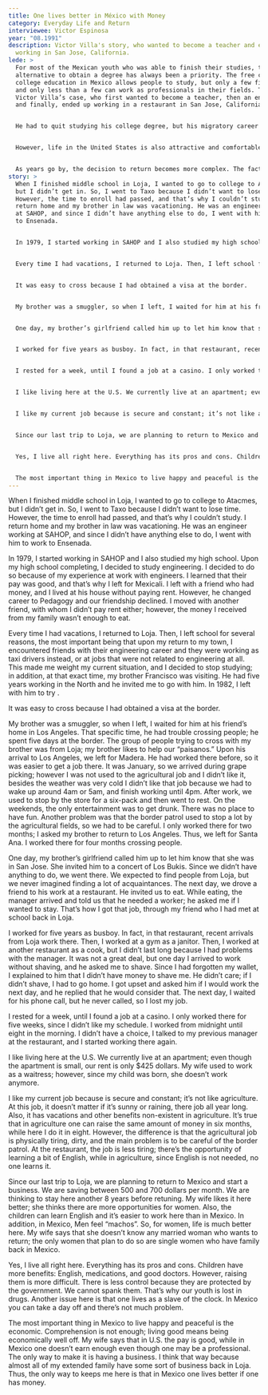 ```yaml
---
title: One lives better in México with Money
category: Everyday Life and Return
interviewee: Victor Espinosa
year: "08.1991"
description: Victor Villa's story, who wanted to become a teacher and ended up
  working in San Jose, California.
lede: >
  For most of the Mexican youth who was able to finish their studies, the
  alternative to obtain a degree has always been a priority. The free cost
  college education in Mexico allows people to study, but only a few finishes,
  and only less than a few can work as professionals in their fields. This is
  Victor Villa’s case, who first wanted to become a teacher, then an engineer,
  and finally, ended up working in a restaurant in San Jose, California.


  He had to quit studying his college degree, but his migratory career seems to conclude fine. His objective is to return to his town and start a business. Victor and his wife have worked for eight years saving everything, and they think to work for another eight years to be able to return with some good capital.


  However, life in the United States is also attractive and comfortable, specifically for women and children who have more opportunities than they would have in Mexico.


  As years go by, the decision to return becomes more complex. The fact that with money one lives better in Mexico keeps their idea of return alive.
story: >
  When I finished middle school in Loja, I wanted to go to college to Atacmes,
  but I didn’t get in. So, I went to Taxo because I didn’t want to lose time.
  However, the time to enroll had passed, and that’s why I couldn’t study. I
  return home and my brother in law was vacationing. He was an engineer working
  at SAHOP, and since I didn’t have anything else to do, I went with him to work
  to Ensenada.


  In 1979, I started working in SAHOP and I also studied my high school. Upon my high school completing, I decided to study engineering. I decided to do so because of my experience at work with engineers. I learned that their pay was good, and that’s why I left for Mexicali. I left with a friend who had money, and I lived at his house without paying rent. However, he changed career to Pedagogy and our friendship declined. I moved with another friend, with whom I didn’t pay rent either; however, the money I received from my family wasn’t enough to eat.


  Every time I had vacations, I returned to Loja. Then, I left school for several reasons, the most important being that upon my return to my town, I encountered friends with their engineering career and they were working as taxi drivers instead, or at jobs that were not related to engineering at all. This made me weight my current situation, and I decided to stop studying; in addition, at that exact time, my brother Francisco was visiting. He had five years working in the North and he invited me to go with him. In 1982, I left with him to try .


  It was easy to cross because I had obtained a visa at the border.


  My brother was a smuggler, so when I left, I waited for him at his friend’s home in Los Angeles. That specific time, he had trouble crossing people; he spent five days at the border. The group of people trying to cross with my brother was from Loja; my brother likes to help our “paisanos.” Upon his arrival to Los Angeles, we left for Madera. He had worked there before, so it was easier to get a job there. It was January, so we arrived during grape picking; however I was not used to the agricultural job and I didn’t like it, besides the weather was very cold I didn’t like that job because we had to wake up around 4am or 5am, and finish working until 4pm. After work, we used to stop by the store for a six-pack and then went to rest. On the weekends, the only entertainment was to get drunk. There was no place to have fun. Another problem was that the border patrol used to stop a lot by the agricultural fields, so we had to be careful. I only worked there for two months; I asked my brother to return to Los Angeles. Thus, we left for Santa Ana. I worked there for four months crossing people.


  One day, my brother’s girlfriend called him up to let him know that she was in San Jose. She invited him to a concert of Los Bukis. Since we didn’t have anything to do, we went there. We expected to find people from Loja, but we never imagined finding a lot of acquaintances. The next day, we drove a friend to his work at a restaurant. He invited us to eat. While eating, the manager arrived and told us that he needed a worker; he asked me if I wanted to stay. That’s how I got that job, through my friend who I had met at school back in Loja.


  I worked for five years as busboy. In fact, in that restaurant, recent arrivals from Loja work there. Then, I worked at a gym as a janitor. Then, I worked at another restaurant as a cook, but I didn’t last long because I had problems with the manager. It was not a great deal, but one day I arrived to work without shaving, and he asked me to shave. Since I had forgotten my wallet, I explained to him that I didn’t have money to shave me. He didn’t care; if I didn’t shave, I had to go home. I got upset and asked him if I would work the next day, and he replied that he would consider that. The next day, I waited for his phone call, but he never called, so I lost my job.


  I rested for a week, until I found a job at a casino. I only worked there for five weeks, since I didn’t like my schedule. I worked from midnight until eight in the morning. I didn’t have a choice, I talked to my previous manager at the restaurant, and I started working there again.


  I like living here at the U.S. We currently live at an apartment; even though the apartment is small, our rent is only $425 dollars. My wife used to work as a waitress; however, since my child was born, she doesn’t work anymore.


  I like my current job because is secure and constant; it’s not like agriculture. At this job, it doesn’t matter if it’s sunny or raining, there job all year long. Also, it has vacations and other benefits non-existent in agriculture. It’s true that in agriculture one can raise the same amount of money in six months, while here I do it in eight. However, the difference is that the agricultural job is physically tiring, dirty, and the main problem is to be careful of the border patrol. At the restaurant, the job is less tiring; there’s the opportunity of learning a bit of English, while in agriculture, since English is not needed, no one learns it.


  Since our last trip to Loja, we are planning to return to Mexico and start a business. We are saving between 500 and 700 dollars per month. We are thinking to stay here another 8 years before retuning. My wife likes it here better; she thinks there are more opportunities for women. Also, the children can learn English and it’s easier to work here than in Mexico. In addition, in Mexico, Men feel “machos”. So, for women, life is much better here. My wife says that she doesn’t know any married woman who wants to return; the only women that plan to do so are single women who have family back in Mexico.


  Yes, I live all right here. Everything has its pros and cons. Children have more benefits: English, medications, and good doctors. However, raising them is more difficult. There is less control because they are protected by the government. We cannot spank them. That’s why our youth is lost in drugs. Another issue here is that one lives as a slave of the clock. In Mexico you can take a day off and there’s not much problem.


  The most important thing in Mexico to live happy and peaceful is the economic. Comprehension is not enough; living good means being economically well off. My wife says that in U.S. the pay is good, while in Mexico one doesn’t earn enough even though one may be a professional. The only way to make it is having a business. I think that way because almost all of my extended family have some sort of business back in Loja. Thus, the only way to keeps me here is that in Mexico one lives better if one has money.
---
```

When I finished middle school in Loja, I wanted to go to college to Atacmes, but I didn’t get in. So, I went to Taxo because I didn’t want to lose time. However, the time to enroll had passed, and that’s why I couldn’t study. I return home and my brother in law was vacationing. He was an engineer working at SAHOP, and since I didn’t have anything else to do, I went with him to work to Ensenada.

In 1979, I started working in SAHOP and I also studied my high school. Upon my high school completing, I decided to study engineering. I decided to do so because of my experience at work with engineers. I learned that their pay was good, and that’s why I left for Mexicali. I left with a friend who had money, and I lived at his house without paying rent. However, he changed career to Pedagogy and our friendship declined. I moved with another friend, with whom I didn’t pay rent either; however, the money I received from my family wasn’t enough to eat.

Every time I had vacations, I returned to Loja. Then, I left school for several reasons, the most important being that upon my return to my town, I encountered friends with their engineering career and they were working as taxi drivers instead, or at jobs that were not related to engineering at all. This made me weight my current situation, and I decided to stop studying; in addition, at that exact time, my brother Francisco was visiting. He had five years working in the North and he invited me to go with him. In 1982, I left with him to try .

It was easy to cross because I had obtained a visa at the border.

My brother was a smuggler, so when I left, I waited for him at his friend’s home in Los Angeles. That specific time, he had trouble crossing people; he spent five days at the border. The group of people trying to cross with my brother was from Loja; my brother likes to help our “paisanos.” Upon his arrival to Los Angeles, we left for Madera. He had worked there before, so it was easier to get a job there. It was January, so we arrived during grape picking; however I was not used to the agricultural job and I didn’t like it, besides the weather was very cold I didn’t like that job because we had to wake up around 4am or 5am, and finish working until 4pm. After work, we used to stop by the store for a six-pack and then went to rest. On the weekends, the only entertainment was to get drunk. There was no place to have fun. Another problem was that the border patrol used to stop a lot by the agricultural fields, so we had to be careful. I only worked there for two months; I asked my brother to return to Los Angeles. Thus, we left for Santa Ana. I worked there for four months crossing people.

One day, my brother’s girlfriend called him up to let him know that she was in San Jose. She invited him to a concert of Los Bukis. Since we didn’t have anything to do, we went there. We expected to find people from Loja, but we never imagined finding a lot of acquaintances. The next day, we drove a friend to his work at a restaurant. He invited us to eat. While eating, the manager arrived and told us that he needed a worker; he asked me if I wanted to stay. That’s how I got that job, through my friend who I had met at school back in Loja.

I worked for five years as busboy. In fact, in that restaurant, recent arrivals from Loja work there. Then, I worked at a gym as a janitor. Then, I worked at another restaurant as a cook, but I didn’t last long because I had problems with the manager. It was not a great deal, but one day I arrived to work without shaving, and he asked me to shave. Since I had forgotten my wallet, I explained to him that I didn’t have money to shave me. He didn’t care; if I didn’t shave, I had to go home. I got upset and asked him if I would work the next day, and he replied that he would consider that. The next day, I waited for his phone call, but he never called, so I lost my job.

I rested for a week, until I found a job at a casino. I only worked there for five weeks, since I didn’t like my schedule. I worked from midnight until eight in the morning. I didn’t have a choice, I talked to my previous manager at the restaurant, and I started working there again.

I like living here at the U.S. We currently live at an apartment; even though the apartment is small, our rent is only $425 dollars. My wife used to work as a waitress; however, since my child was born, she doesn’t work anymore.

I like my current job because is secure and constant; it’s not like agriculture. At this job, it doesn’t matter if it’s sunny or raining, there job all year long. Also, it has vacations and other benefits non-existent in agriculture. It’s true that in agriculture one can raise the same amount of money in six months, while here I do it in eight. However, the difference is that the agricultural job is physically tiring, dirty, and the main problem is to be careful of the border patrol. At the restaurant, the job is less tiring; there’s the opportunity of learning a bit of English, while in agriculture, since English is not needed, no one learns it.

Since our last trip to Loja, we are planning to return to Mexico and start a business. We are saving between 500 and 700 dollars per month. We are thinking to stay here another 8 years before retuning. My wife likes it here better; she thinks there are more opportunities for women. Also, the children can learn English and it’s easier to work here than in Mexico. In addition, in Mexico, Men feel “machos”. So, for women, life is much better here. My wife says that she doesn’t know any married woman who wants to return; the only women that plan to do so are single women who have family back in Mexico.

Yes, I live all right here. Everything has its pros and cons. Children have more benefits: English, medications, and good doctors. However, raising them is more difficult. There is less control because they are protected by the government. We cannot spank them. That’s why our youth is lost in drugs. Another issue here is that one lives as a slave of the clock. In Mexico you can take a day off and there’s not much problem.

The most important thing in Mexico to live happy and peaceful is the economic. Comprehension is not enough; living good means being economically well off. My wife says that in U.S. the pay is good, while in Mexico one doesn’t earn enough even though one may be a professional. The only way to make it is having a business. I think that way because almost all of my extended family have some sort of business back in Loja. Thus, the only way to keeps me here is that in Mexico one lives better if one has money.
